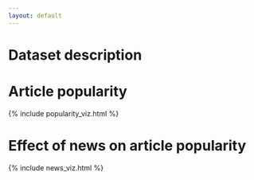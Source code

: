 ```yaml
---
layout: default
---
```


# Dataset description

# Article popularity
{% include popularity_viz.html %}

# Effect of news on article popularity
{% include news_viz.html %}
